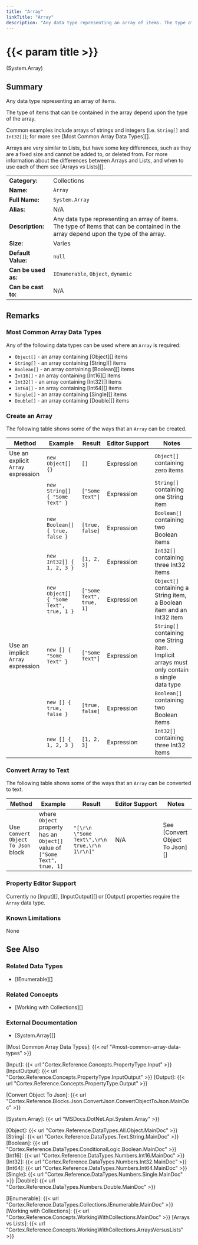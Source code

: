 ```yaml
---
title: "Array"
linkTitle: "Array"
description: "Any data type representing an array of items. The type of items that can be contained in the array depend upon the type of the array. Common examples include arrays of strings and integers (i.e. `String[]` and `Int32[]`)."
---
```


# {{< param title >}}

<p class="namespace">(System.Array)</p>

## Summary

Any data type representing an array of items.

The type of items that can be contained in the array depend upon the type of the array.

Common examples include arrays of strings and integers (i.e. `String[]` and `Int32[]`); for more see [Most Common Array Data Types][].

Arrays are very similar to Lists, but have some key differences, such as they are a fixed size and cannot be added to, or deleted from. For more information about the differences between Arrays and Lists, and when to use each of them see [Arrays vs Lists][].

| | |
|-|-|
| **Category:**          | Collections                                                   |
| **Name:**              | `Array`                                                       |
| **Full Name:**         | `System.Array`                                                |
| **Alias:**             | N/A                                                           |
| **Description:**       | Any data type representing an array of items. The type of items that can be contained in the array depend upon the type of the array.     |
| **Size:**              | Varies                                                        |
| **Default Value:**     | `null`                                                        |
| **Can be used as:**    | `IEnumerable`, `Object`, `dynamic`                            |
| **Can be cast to:**    | N/A                                                           |

## Remarks

### Most Common Array Data Types

Any of the following data types can be used where an `Array` is required:

* `Object[]` - an array containing [Object][] items
* `String[]` - an array containing [String][] items
* `Boolean[]` - an array containing [Boolean][] items
* `Int16[]` - an array containing [Int16][] items
* `Int32[]` - an array containing [Int32][] items
* `Int64[]` - an array containing [Int64][] items
* `Single[]` - an array containing [Single][] items
* `Double[]` - an array containing [Double][] items

### Create an Array

The following table shows some of the ways that an `Array` can be created.

| Method | Example | Result | Editor&nbsp;Support | Notes |
|-|-|-|-|-|
| Use an explicit `Array` expression | `new Object[] {}`                       | `[]`              | Expression | `Object[]` containing zero items |
|                                    | `new String[] { "Some Text" }`          | `["Some Text"]`              | Expression | `String[]` containing one String item |
|                                    | `new Boolean[] { true, false }`         | `[true, false]`   | Expression | `Boolean[]` containing two Boolean items |
|                                    | `new Int32[] { 1, 2, 3 }`               | `[1, 2, 3]`       | Expression | `Int32[]` containing three Int32 items |
|                                    | `new Object[] { "Some Text", true, 1 }`| `["Some Text", true, 1]` | Expression | `Object[]` containing a String item, a Boolean item and an Int32 item |
| Use an implicit `Array` expression | `new [] { "Some Text" }`          | `["Some Text"]`              | Expression | `String[]` containing one String item. Implicit arrays must only contain a single data type |
|                                    | `new [] { true, false }`         | `[true, false]`   | Expression | `Boolean[]` containing two Boolean items |
|                                    | `new [] { 1, 2, 3 }`               | `[1, 2, 3]`       | Expression | `Int32[]` containing three Int32 items |

### Convert Array to Text

The following table shows some of the ways that an `Array` can be converted to text.

| Method | Example | Result | Editor&nbsp;Support | Notes |
|-|-|-|-|-|
| Use `Convert Object To Json` block    | where `Object` property has an `Object[]` value of `["Some Text", true, 1]` | `"[\r\n  \"Some Text\",\r\n  true,\r\n  1\r\n]"` | N/A | See [Convert Object To Json][] |

### Property Editor Support

Currently no [Input][], [InputOutput][] or [Output] properties require the `Array` data type.

### Known Limitations

None

## See Also

### Related Data Types

* [IEnumerable][]

### Related Concepts

* [Working with Collections][]

### External Documentation

* [System.Array][]

[Most Common Array Data Types]: {{< ref "#most-common-array-data-types" >}}

[Input]: {{< url "Cortex.Reference.Concepts.PropertyType.Input" >}}
[InputOutput]: {{< url "Cortex.Reference.Concepts.PropertyType.InputOutput" >}}
[Output]: {{< url "Cortex.Reference.Concepts.PropertyType.Output" >}}

[Convert Object To Json]: {{< url "Cortex.Reference.Blocks.Json.ConvertJson.ConvertObjectToJson.MainDoc" >}}

[System.Array]: {{< url "MSDocs.DotNet.Api.System.Array" >}}

[Object]: {{< url "Cortex.Reference.DataTypes.All.Object.MainDoc" >}}
[String]: {{< url "Cortex.Reference.DataTypes.Text.String.MainDoc" >}}
[Boolean]: {{< url "Cortex.Reference.DataTypes.ConditionalLogic.Boolean.MainDoc" >}}
[Int16]: {{< url "Cortex.Reference.DataTypes.Numbers.Int16.MainDoc" >}}
[Int32]: {{< url "Cortex.Reference.DataTypes.Numbers.Int32.MainDoc" >}}
[Int64]: {{< url "Cortex.Reference.DataTypes.Numbers.Int64.MainDoc" >}}
[Single]: {{< url "Cortex.Reference.DataTypes.Numbers.Single.MainDoc" >}}
[Double]: {{< url "Cortex.Reference.DataTypes.Numbers.Double.MainDoc" >}}

[IEnumerable]: {{< url "Cortex.Reference.DataTypes.Collections.IEnumerable.MainDoc" >}}
[Working with Collections]: {{< url "Cortex.Reference.Concepts.WorkingWithCollections.MainDoc" >}}
[Arrays vs Lists]: {{< url "Cortex.Reference.Concepts.WorkingWithCollections.ArraysVersusLists" >}}
